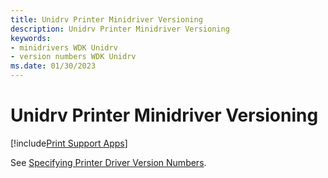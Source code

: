 ```yaml
---
title: Unidrv Printer Minidriver Versioning
description: Unidrv Printer Minidriver Versioning
keywords:
- minidrivers WDK Unidrv
- version numbers WDK Unidrv
ms.date: 01/30/2023
---
```


# Unidrv Printer Minidriver Versioning

[!include[Print Support Apps](../includes/print-support-apps.md)]

See [Specifying Printer Driver Version Numbers](print-driver-versioning.md).
